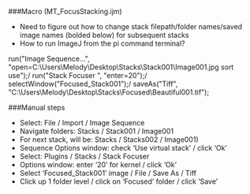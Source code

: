 ###Macro (MT_FocusStacking.ijm)
- Need to figure out how to change stack filepath/folder names/saved image names (bolded below) for subsequent stacks
- How to run ImageJ from the pi command terminal?

run("Image Sequence...", "open=C:\\Users\\Melody\\Desktop\\Stacks\\Stack001\\Image001.jpg sort use");/
run("Stack Focuser ", "enter=20");/
selectWindow("Focused_Stack001");/
saveAs("Tiff", "C:\\Users\\Melody\\Desktop\\Stacks\\Focused\\Beautiful001.tif");

###Manual steps
- Select: File / Import / Image Sequence
- Navigate folders: Stacks / Stack001 / Image001
- For next stack, will be: Stacks / Stacks002 / Image001)
- Sequence Options window: check ‘Use virtual stack’ / click ‘Ok’
- Select: Plugins / Stacks / Stack Focuser
- Options window: enter ‘20’ for kernel / click ‘Ok’
- Select ‘Focused_Stack001’ image / File / Save As / Tiff
- Click up 1 folder level / click on ‘Focused’ folder / click ‘Save’ 
